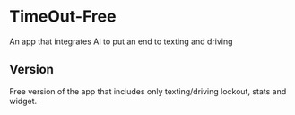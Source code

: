 # TimeOut-Free
An app that integrates AI to put an end to texting and driving

## Version
Free version of the app that includes only texting/driving lockout, stats and widget. 
